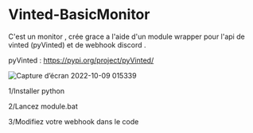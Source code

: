 # Vinted-BasicMonitor
C'est un monitor , crée grace a l'aide d'un module wrapper pour l'api de vinted (pyVinted) et de webhook discord .

pyVinted : https://pypi.org/project/pyVinted/

![Capture d’écran 2022-10-09 015339](https://user-images.githubusercontent.com/85521429/194731571-f75cd4ab-766f-4f2e-9d08-2be95a335448.png)

1/Installer python

2/Lancez module.bat

3/Modifiez votre webhook dans le code

